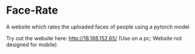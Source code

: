 # Face-Rate
A website which rates the uploaded faces of people using a pytorch model


Try out the website here:
http://18.188.152.65/
(Use on a pc; Website not designed for mobile)
